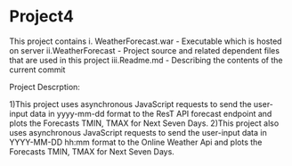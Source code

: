 # Project4



This project contains i. WeatherForecast.war - Executable which is hosted on server ii.WeatherForecast - Project source and related dependent files that are used in this project iii.Readme.md - Describing the contents of the current commit

Project Descrption:

1)This project uses asynchronous JavaScript requests to send the user-input data in yyyy-mm-dd format to the ResT API forecast endpoint and plots the Forecasts TMIN, TMAX for Next Seven Days. 2)This project also uses asynchronous JavaScript requests to send the user-input data in YYYY-MM-DD hh:mm format to the Online Weather Api and plots the Forecasts TMIN, TMAX for Next Seven Days.
